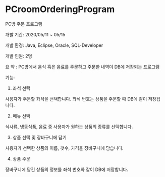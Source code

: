 # PCroomOrderingProgram
PC방 주문 프로그램

개발 기간: 2020/05/11 ~ 05/15

개발 환경: Java, Eclipse, Oracle, SQL-Developer

개발 인원: 2명

 요  약 : PC방에서 음식 혹은 음료를 주문하고 주문한 내역이 DB에 저장되는 프로그램

기능:

1) 좌석 선택

사용자가 주문할 좌석을 선택합니다. 좌석 번호는 상품을 주문할 때 DB에 같이 저장됩니다.

2) 메뉴 선택

식사류, 냉동식품, 음료 중 사용자가 원하는 상품의 종류를 선택합니다. 

3) 상품 선택 및 장바구니에 담기

사용자가 선택한 상품의 이름, 갯수, 가격을 장바구니에 담습니다.

4) 상품 주문

장바구니에 담긴 상품의 정보를 좌석 번호와 같이 DB에 저장합니다.
